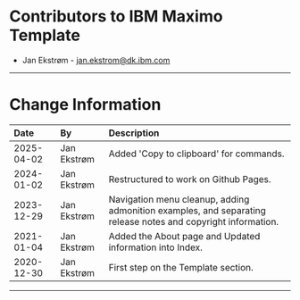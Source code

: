 
# Contributors to IBM Maximo Template

- Jan Ekstrøm - <jan.ekstrom@dk.ibm.com>

---

# Change Information

|Date     |By             | Description                                            |
|:--------|:--------------|:-------------------------------------------------------|
|2025-04-02|Jan Ekstrøm   |Added 'Copy to clipboard' for commands.                 |
|2024-01-02|Jan Ekstrøm   |Restructured to work on Github Pages.                   |
|2023-12-29|Jan Ekstrøm   |Navigation menu cleanup, adding admonition examples, and separating release notes and copyright information. |
|2021-01-04|Jan Ekstrøm   |Added the About page and Updated information into Index.|
|2020-12-30|Jan Ekstrøm   |First step on the Template section.                     |

---